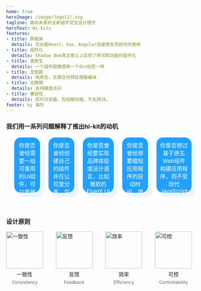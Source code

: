 ```yaml
---
home: true
heroImage: /image/logo(1).svg
tagline: 面向未来的全新组件交互设计理念
heroText: Hi-kits
features: 
- title: 跨框架
  details: 无论是React、Vue、Angular还是原生项目均可使用
- title: 组件化
  details: Shadow Dom真正意义上实现了样式和功能的组件化
- title: 类原生
  details: 一个组件就像使用一个div标签一样
- title: 无依赖
  details: 纯原生，无需任何预处理器编译
- title: 无障碍
  details: 支持键盘访问
- title: 兼容性
  details: 现代浏览器。包括移动端，不支持IE。
footer: by 海尔
---
```


### 我们用一系列问题解释了推出hi-kit的动机

<div style="display:flex;justify-content: space-around;padding-bottom:40px">
  <div class="box">
    <p style="margin:5px">你是否曾经需要一组可重用的UI组件，可以直接将它们加入应用程序，并获得惊人的体验？</p>
  </div>
  <div class="box">
    <p style="margin:5px">你是否曾经创建自己的组件并在公司里分享，包括那些使用不同前端框架的团队？</p>
  </div>
  <div class="box">
    <p style="margin:5px">你是否曾经要实现品牌体验或设计语言，比如微软的Fluent UI或谷歌的Material Design？</p>
  </div>
  <div class="box">
    <p style="margin:5px">你是否曾经想要缩短应用程序的启动时间、提升渲染速度或减少内存消耗？</p>
  </div>
  <div class="box">
    <p style="margin:5px">你是否想过基于原生Web组件构建应用程序，而不受现代JavaScript前端环境的影响？</p>
  </div>
  <style>
    .box {
        display: flex;
        flex-direction: column;
        align-items: center;
        border: solid 2px #eff5fd;
        border-radius: 20px;
        width: 20%;
        margin-left: 20px;
        text-align: center;
        height: 140px;
        padding: 5px;
        background: #21a0ff;
        color: white;
        font-size: 15px;
        box-shadow: 10px 10px #ecf3fc;
        border-right: white solid 1px;
    }
  </style>
</div>

### 设计原则

<div style="display:flex;justify-content: space-between;padding-bottom:40px">
  <div class="item">
    <img style="width:100px" src="https://artice-code-1258339218.cos.ap-beijing.myqcloud.com/vuepress/consistency.png" alt="一致性">
    <p style="margin:5px">一致性</p>
    <p style="margin:0px;font-size: 12px;color:#666">Consistency</p>
  </div>
  <div  class="item">
    <img style="width:100px" src="https://artice-code-1258339218.cos.ap-beijing.myqcloud.com/vuepress/feedback.png" alt="反馈">
    <p style="margin:5px">反馈</p>
    <p style="margin:0px;font-size: 12px;color:#666"> Feedback</p>
  </div>
  <div  class="item">
    <img style="width:100px" src="https://artice-code-1258339218.cos.ap-beijing.myqcloud.com/vuepress/efficiency.png" alt="效率">
    <p style="margin:5px">效率</p>
    <p style="margin:0px;font-size: 12px;color:#666">Efficiency</p>
  </div>
  <div  class="item">
    <img style="width:100px" src="https://artice-code-1258339218.cos.ap-beijing.myqcloud.com/vuepress/controllability%20%20.png" alt="可控">
    <p style="margin:5px">可控</p>
    <p style="margin:0px;font-size: 12px;color:#666">Controllability</p>
  </div>
  <style>
    .item {
        display: flex;
        flex-direction: column;
        align-items: center;
    }
  </style>
</div>
